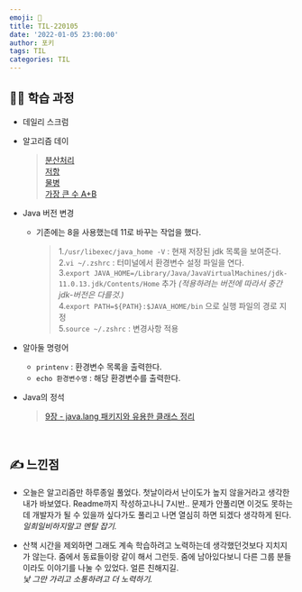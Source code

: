 ```yaml
---
emoji: 📝
title: TIL-220105
date: '2022-01-05 23:00:00'
author: 포키
tags: TIL
categories: TIL
---
```


## 👨‍💻 학습 과정

- 데일리 스크럼
- 알고리즘 데이

  > [분산처리](https://github.com/Seokho-Ham/Algorithms/blob/master/baekjoon-algorithm/src/main/java/BOJ1009.java)  
  > [저항](https://github.com/Seokho-Ham/Algorithms/blob/master/baekjoon-algorithm/src/main/java/BOJ1076.java)  
  > [물병](https://github.com/Seokho-Ham/Algorithms/blob/master/baekjoon-algorithm/src/main/java/BOJ1052.java)  
  > [가장 큰 수 A+B](https://github.com/Seokho-Ham/Algorithms/blob/master/baekjoon-algorithm/src/main/java/BOJ10757.java)

- Java 버전 변경

  - 기존에는 8을 사용했는데 11로 바꾸는 작업을 했다.
    > 1.`/usr/libexec/java_home -V` : 현재 저장된 jdk 목록을 보여준다.  
    > 2.`vi ~/.zshrc` : 터미널에서 환경변수 설정 파일을 연다.  
    > 3.`export JAVA_HOME=/Library/Java/JavaVirtualMachines/jdk-11.0.13.jdk/Contents/Home` 추가 _(적용하려는 버전에 따라서 중간 jdk-버전은 다를것.)_  
    > 4.`export PATH=${PATH}:$JAVA_HOME/bin` 으로 실행 파일의 경로 지정  
    > 5.`source ~/.zshrc` : 변경사항 적용

- 알아둘 명령어
  - `printenv` : 환경변수 목록을 출력한다.
  - `echo 환경변수명` : 해당 환경변수를 출력한다.
- Java의 정석
  > [9장 - java.lang 패키지와 유용한 클래스 정리](https://kale02.notion.site/889ed27390ea4055827cb50244ea9c88)

<br>

## ✍ 느낀점

- 오늘은 알고리즘만 하루종일 풀었다. 첫날이라서 난이도가 높지 않을거라고 생각한 내가 바보였다. Readme까지 작성하고나니 7시반.. 문제가 안풀리면 이것도 못하는데 개발자가 될 수 있을까 싶다가도 풀리고 나면 열심히 하면 되겠다 생각하게 된다.  
  _일희일비하지말고 멘탈 잡기._

- 산책 시간을 제외하면 그래도 계속 학습하려고 노력하는데 생각했던것보다 지치지가 않는다. 줌에서 동료들이랑 같이 해서 그런듯. 줌에 남아있다보니 다른 그룹 분들이라도 이야기를 나눌 수 있었다. 얼른 친해지길.  
  _낯 그만 가리고 소통하려고 더 노력하기._
